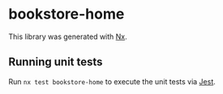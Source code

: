 # bookstore-home

This library was generated with [Nx](https://nx.dev).

## Running unit tests

Run `nx test bookstore-home` to execute the unit tests via [Jest](https://jestjs.io).
